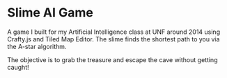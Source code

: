 # Slime AI Game

A game I built for my Artificial Intelligence class at UNF around 2014 using Crafty.js and Tiled Map Editor. The slime finds the shortest path to you via the A-star algorithm.

The objective is to grab the treasure and escape the cave without getting caught!
